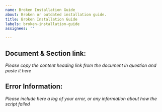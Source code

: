 ```yaml
---
name: Broken Installation Guide
about: Broken or outdated installation guide.
title: Broken Installation Guide
labels: broken-installation-guide
assignees: ''

---
```


## Document & Section link:
*Please copy the content heading link from the document in question and paste it here*

## Error Information:
*Please include here a log of your error, or any information about how the script failed*
